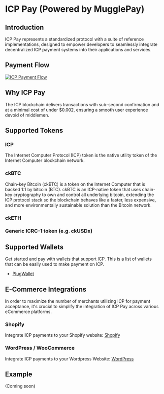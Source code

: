 # ICP Pay (Powered by MugglePay)

## Introduction

ICP Pay represents a standardized protocol with a suite of reference implementations, designed to empower developers to seamlessly integrate decentralized ICP payment systems into their applications and services.

## Payment Flow
[![ICP Payment Flow](https://mermaid.ink/img/pako:eNp9kk1vwjAMhv-KFe3AJLbLTuSANMqmIQ0JAdMuvWSJaSNo0rkuqEL897l8TYiNHJLYsd88cbxVNjpUWlX4XWOwOPQmI1OkAWSUhthbX5rAMKgbpGv3uM6yFU5M88cRks1lczg5WQ_9_jlHwygwUkCGkcPAnhuYYuYrPl11Dm3TjgoaPvHrCd5j5sMhas92KZwQGkYwQa5YR28ROne9x979LVlqa1D9gkMSw8Jnt_inKI_1gg7PzhFW1bX-Hk6DGEUb9y-xTLDxnAt6U3KEziiZdMEuB_OkXV7mbzfhXyNtDDmklprJWIaOjWGNxCBqdvkxGyaioLqqQCqMd_Lr21YxVZxjganSsnWGlqlKw07iTM1x1gSrNFONXUWxznKlF2ZViVWXTip87JezF53nSONDU-17a_cDASjPVQ?type=png)](https://mermaid.live/edit#pako:eNp9kk1vwjAMhv-KFe3AJLbLTuSANMqmIQ0JAdMuvWSJaSNo0rkuqEL897l8TYiNHJLYsd88cbxVNjpUWlX4XWOwOPQmI1OkAWSUhthbX5rAMKgbpGv3uM6yFU5M88cRks1lczg5WQ_9_jlHwygwUkCGkcPAnhuYYuYrPl11Dm3TjgoaPvHrCd5j5sMhas92KZwQGkYwQa5YR28ROne9x979LVlqa1D9gkMSw8Jnt_inKI_1gg7PzhFW1bX-Hk6DGEUb9y-xTLDxnAt6U3KEziiZdMEuB_OkXV7mbzfhXyNtDDmklprJWIaOjWGNxCBqdvkxGyaioLqqQCqMd_Lr21YxVZxjganSsnWGlqlKw07iTM1x1gSrNFONXUWxznKlF2ZViVWXTip87JezF53nSONDU-17a_cDASjPVQ)

## Why ICP Pay
The ICP blockchain delivers transactions with sub-second confirmation and at a minimal cost of under $0.002, ensuring a smooth user experience devoid of middlemen.

## Supported Tokens

### ICP
The Internet Computer Protocol (ICP) token is the native utility token of the Internet Computer blockchain network. 

### ckBTC
Chain-key Bitcoin (ckBTC) is a token on the Internet Computer that is backed 1:1 by bitcoin (BTC). ckBTC is an ICP-native token that uses chain-key cryptography to own and control all underlying bitcoin, extending the ICP protocol stack so the blockchain behaves like a faster, less expensive, and more environmentally sustainable solution than the Bitcoin network.

### ckETH
### Generic ICRC-1 token (e.g. ckUSDx)

## Supported Wallets
Get started and pay with wallets that support ICP. This is a list of wallets that can be easily used to make payment on ICP. 
- [PlugWallet](https://plugwallet.ooo/)

## E-Commerce Integrations

In order to maximize the number of merchants utilizing ICP for payment acceptance, it's crucial to simplify the integration of ICP Pay across various eCommerce platforms.

### Shopify

Integrate ICP payments to your Shopify website: [Shopify](https://mugglepay.notion.site/Shopify-Integration-with-MugglePay-d42bae4755af464ba58d146c686f3bf0)

### WordPress / WooCommerce

Integrate ICP payments to your Wordpress Website: [WordPress](https://wordpress.org/plugins/mugglepay/)



## Example
(Coming soon)
